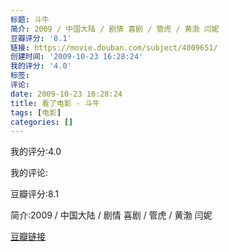```yaml
---
标题: 斗牛
简介: 2009 / 中国大陆 / 剧情 喜剧 / 管虎 / 黄渤 闫妮
豆瓣评分: '8.1'
链接: https://movie.douban.com/subject/4009651/
创建时间: '2009-10-23 16:28:24'
我的评分: '4.0'
标签:
评论:
date: 2009-10-23 16:28:24
title: 看了电影 - 斗牛
tags: [电影]
categories: []
---
```


我的评分:4.0

我的评论:

豆瓣评分:8.1

简介:2009 / 中国大陆 / 剧情 喜剧 / 管虎 / 黄渤 闫妮

[豆瓣链接](https://movie.douban.com/subject/4009651/)

